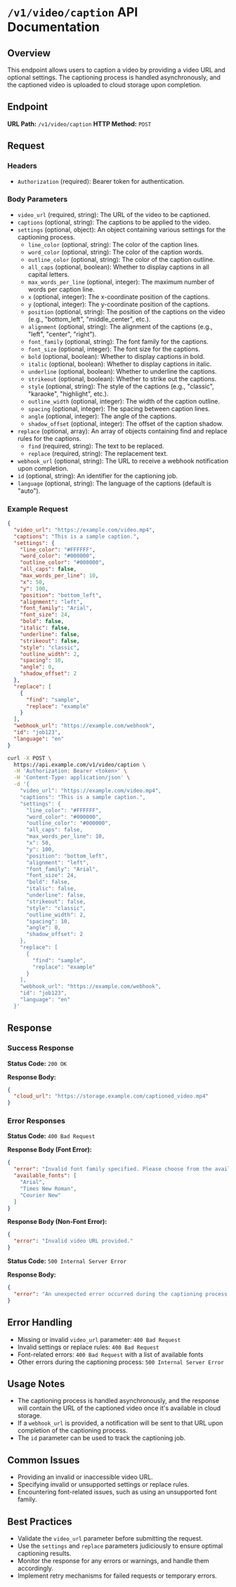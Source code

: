 # `/v1/video/caption` API Documentation

## Overview
This endpoint allows users to caption a video by providing a video URL and optional settings. The captioning process is handled asynchronously, and the captioned video is uploaded to cloud storage upon completion.

## Endpoint
**URL Path:** `/v1/video/caption`
**HTTP Method:** `POST`

## Request

### Headers
- `Authorization` (required): Bearer token for authentication.

### Body Parameters
- `video_url` (required, string): The URL of the video to be captioned.
- `captions` (optional, string): The captions to be applied to the video.
- `settings` (optional, object): An object containing various settings for the captioning process.
  - `line_color` (optional, string): The color of the caption lines.
  - `word_color` (optional, string): The color of the caption words.
  - `outline_color` (optional, string): The color of the caption outline.
  - `all_caps` (optional, boolean): Whether to display captions in all capital letters.
  - `max_words_per_line` (optional, integer): The maximum number of words per caption line.
  - `x` (optional, integer): The x-coordinate position of the captions.
  - `y` (optional, integer): The y-coordinate position of the captions.
  - `position` (optional, string): The position of the captions on the video (e.g., "bottom_left", "middle_center", etc.).
  - `alignment` (optional, string): The alignment of the captions (e.g., "left", "center", "right").
  - `font_family` (optional, string): The font family for the captions.
  - `font_size` (optional, integer): The font size for the captions.
  - `bold` (optional, boolean): Whether to display captions in bold.
  - `italic` (optional, boolean): Whether to display captions in italic.
  - `underline` (optional, boolean): Whether to underline the captions.
  - `strikeout` (optional, boolean): Whether to strike out the captions.
  - `style` (optional, string): The style of the captions (e.g., "classic", "karaoke", "highlight", etc.).
  - `outline_width` (optional, integer): The width of the caption outline.
  - `spacing` (optional, integer): The spacing between caption lines.
  - `angle` (optional, integer): The angle of the captions.
  - `shadow_offset` (optional, integer): The offset of the caption shadow.
- `replace` (optional, array): An array of objects containing find and replace rules for the captions.
  - `find` (required, string): The text to be replaced.
  - `replace` (required, string): The replacement text.
- `webhook_url` (optional, string): The URL to receive a webhook notification upon completion.
- `id` (optional, string): An identifier for the captioning job.
- `language` (optional, string): The language of the captions (default is "auto").

### Example Request

```json
{
  "video_url": "https://example.com/video.mp4",
  "captions": "This is a sample caption.",
  "settings": {
    "line_color": "#FFFFFF",
    "word_color": "#000000",
    "outline_color": "#000000",
    "all_caps": false,
    "max_words_per_line": 10,
    "x": 50,
    "y": 100,
    "position": "bottom_left",
    "alignment": "left",
    "font_family": "Arial",
    "font_size": 24,
    "bold": false,
    "italic": false,
    "underline": false,
    "strikeout": false,
    "style": "classic",
    "outline_width": 2,
    "spacing": 10,
    "angle": 0,
    "shadow_offset": 2
  },
  "replace": [
    {
      "find": "sample",
      "replace": "example"
    }
  ],
  "webhook_url": "https://example.com/webhook",
  "id": "job123",
  "language": "en"
}
```

```bash
curl -X POST \
  https://api.example.com/v1/video/caption \
  -H 'Authorization: Bearer <token>' \
  -H 'Content-Type: application/json' \
  -d '{
    "video_url": "https://example.com/video.mp4",
    "captions": "This is a sample caption.",
    "settings": {
      "line_color": "#FFFFFF",
      "word_color": "#000000",
      "outline_color": "#000000",
      "all_caps": false,
      "max_words_per_line": 10,
      "x": 50,
      "y": 100,
      "position": "bottom_left",
      "alignment": "left",
      "font_family": "Arial",
      "font_size": 24,
      "bold": false,
      "italic": false,
      "underline": false,
      "strikeout": false,
      "style": "classic",
      "outline_width": 2,
      "spacing": 10,
      "angle": 0,
      "shadow_offset": 2
    },
    "replace": [
      {
        "find": "sample",
        "replace": "example"
      }
    ],
    "webhook_url": "https://example.com/webhook",
    "id": "job123",
    "language": "en"
  }'
```

## Response

### Success Response

**Status Code:** `200 OK`

**Response Body:**

```json
{
  "cloud_url": "https://storage.example.com/captioned_video.mp4"
}
```

### Error Responses

**Status Code:** `400 Bad Request`

**Response Body (Font Error):**

```json
{
  "error": "Invalid font family specified. Please choose from the available fonts.",
  "available_fonts": [
    "Arial",
    "Times New Roman",
    "Courier New"
  ]
}
```

**Response Body (Non-Font Error):**

```json
{
  "error": "Invalid video URL provided."
}
```

**Status Code:** `500 Internal Server Error`

**Response Body:**

```json
{
  "error": "An unexpected error occurred during the captioning process."
}
```

## Error Handling
- Missing or invalid `video_url` parameter: `400 Bad Request`
- Invalid settings or replace rules: `400 Bad Request`
- Font-related errors: `400 Bad Request` with a list of available fonts
- Other errors during the captioning process: `500 Internal Server Error`

## Usage Notes
- The captioning process is handled asynchronously, and the response will contain the URL of the captioned video once it's available in cloud storage.
- If a `webhook_url` is provided, a notification will be sent to that URL upon completion of the captioning process.
- The `id` parameter can be used to track the captioning job.

## Common Issues
- Providing an invalid or inaccessible video URL.
- Specifying invalid or unsupported settings or replace rules.
- Encountering font-related issues, such as using an unsupported font family.

## Best Practices
- Validate the `video_url` parameter before submitting the request.
- Use the `settings` and `replace` parameters judiciously to ensure optimal captioning results.
- Monitor the response for any errors or warnings, and handle them accordingly.
- Implement retry mechanisms for failed requests or temporary errors.
